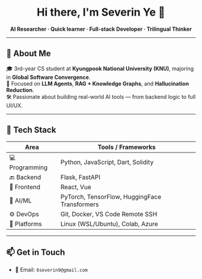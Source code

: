 <h1 align="center">Hi there, I'm Severin Ye 👋</h1>
<p align="center">
  <b>AI Researcher · Quick learner · Full-stack Developer · Trilingual Thinker</b><br>
</p>

---

## 🧠 About Me

🎓 3rd-year CS student at **Kyungpook National University (KNU)**, majoring in **Global Software Convergence**.  
🔬 Focused on **LLM Agents**, **RAG + Knowledge Graphs**, and **Hallucination Reduction**.  
🛠 Passionate about building real-world AI tools — from backend logic to full UI/UX.  

---

## 🧰 Tech Stack

| Area         | Tools / Frameworks |
|--------------|---------------------|
| 💻 Programming | Python, JavaScript, Dart, Solidity |
| 🔙 Backend     | Flask, FastAPI |
| 🎨 Frontend    | React, Vue |
| 🧠 AI/ML       | PyTorch, TensorFlow, HuggingFace Transformers |
| ⚙️ DevOps     | Git, Docker, VS Code Remote SSH |
| 🧱 Platforms   | Linux (WSL/Ubuntu), Colab, Azure |


---

## 📫 Get in Touch

- 📧 Email: `6severin9@gmail.com`  


